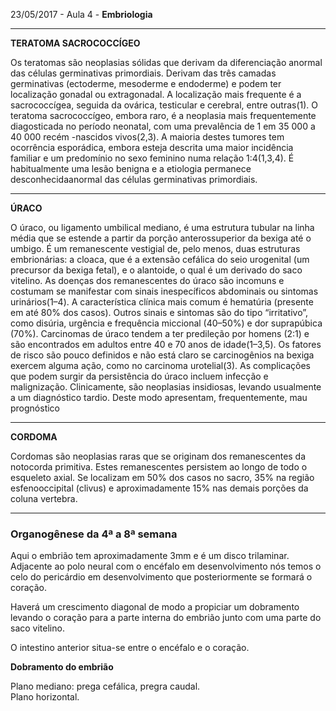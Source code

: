 23/05/2017 - Aula 4 - **Embriologia**

---

**TERATOMA SACROCOCCÍGEO**

Os teratomas são neoplasias sólidas que derivam da diferenciação anormal das células germinativas primordiais. Derivam das três camadas germinativas \(ectoderme, mesoderme e endoderme\) e podem ter localização gonadal ou extragonadal. A localização mais frequente é a sacrococcígea, seguida da ovárica, testicular e cerebral, entre outras\(1\). O teratoma sacrococcígeo, embora raro, é a neoplasia mais frequentemente diagosticada no período neonatal, com uma prevalência de 1 em 35 000 a 40 000 recém -nascidos vivos\(2,3\). A maioria destes tumores tem ocorrência esporádica, embora esteja descrita uma maior incidência familiar e um predomínio no sexo feminino numa relação 1:4\(1,3,4\). É habitualmente uma lesão benigna e a etiologia permanece desconhecidaanormal das células germinativas primordiais.

---

**ÚRACO**

O úraco, ou ligamento umbilical mediano, é uma estrutura tubular na linha média que se estende a partir da porção anterossuperior da bexiga até o umbigo. É um remanescente vestigial de, pelo menos, duas estruturas embrionárias: a cloaca, que é a extensão cefálica do seio urogenital \(um precursor da bexiga fetal\), e o alantoide, o qual é um derivado do saco vitelino. As doenças dos remanescentes do úraco são incomuns e costumam se manifestar com sinais inespecíficos abdominais ou sintomas urinários\(1–4\). A característica clínica mais comum é hematúria \(presente em até 80% dos casos\). Outros sinais e sintomas são do tipo “irritativo”, como disúria, urgência e frequência miccional \(40–50%\) e dor suprapúbica \(70%\). Carcinomas de úraco tendem a ter predileção por homens \(2:1\) e são encontrados em adultos entre 40 e 70 anos de idade\(1–3,5\). Os fatores de risco são pouco definidos e não está claro se carcinogênios na bexiga exercem alguma ação, como no carcinoma urotelial\(3\). As complicações que podem surgir da persistência do úraco incluem infecção e malignização. Clinicamente, são neoplasias insidiosas, levando usualmente a um diagnóstico tardio. Deste modo apresentam, frequentemente, mau prognóstico

---

**CORDOMA**

Cordomas são neoplasias raras que se originam dos remanescentes da notocorda primitiva. Estes remanescentes persistem ao longo de todo o esqueleto axial. Se localizam em 50% dos casos no sacro, 35% na região esfenooccipital \(clivus\) e aproximadamente 15% nas demais porções da coluna vertebra.

---

### Organogênese da 4ª a 8ª semana

Aqui o embrião tem aproximadamente 3mm e é um disco trilaminar. Adjacente ao polo neural com o encéfalo em desenvolvimento nós temos o celo do pericárdio em desenvolvimento que posteriormente se formará o coração.

Haverá um crescimento diagonal de modo a propiciar um dobramento levando o coração para a parte interna do embrião junto com uma parte do saco vitelino.

O intestino anterior situa-se entre o encéfalo e o coração.



**Dobramento do embrião**

Plano mediano: prega cefálica, pregra caudal.  
Plano horizontal.

